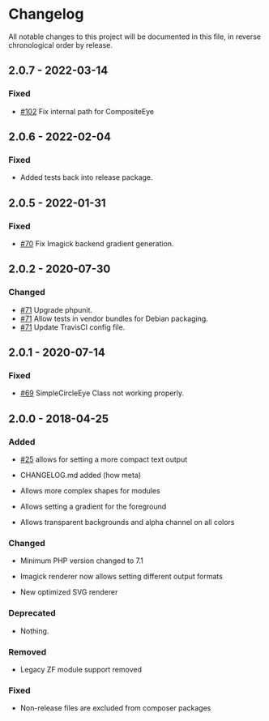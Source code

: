 # Changelog

All notable changes to this project will be documented in this file, in reverse chronological order by release.

## 2.0.7 - 2022-03-14

### Fixed

- [#102](https://github.com/Bacon/BaconQrCode/issues/102) Fix internal path for CompositeEye

## 2.0.6 - 2022-02-04

### Fixed

- Added tests back into release package.

## 2.0.5 - 2022-01-31

### Fixed

- [#70](https://github.com/Bacon/BaconQrCode/issues/79) Fix Imagick backend gradient generation.

## 2.0.2 - 2020-07-30

### Changed

- [#71](https://github.com/Bacon/BaconQrCode/issues/71) Upgrade phpunit.
- [#71](https://github.com/Bacon/BaconQrCode/issues/71) Allow tests in vendor bundles for Debian packaging.
- [#71](https://github.com/Bacon/BaconQrCode/issues/71) Update TravisCI config file.

## 2.0.1 - 2020-07-14

### Fixed

- [#69](https://github.com/Bacon/BaconQrCode/pull/69) SimpleCircleEye Class not working properly.

## 2.0.0 - 2018-04-25

### Added

- [#25](https://github.com/Bacon/BaconQrCode/pull/25) allows for setting a more compact text output

- CHANGELOG.md added (how meta)

- Allows more complex shapes for modules

- Allows setting a gradient for the foreground

- Allows transparent backgrounds and alpha channel on all colors

### Changed

- Minimum PHP version changed to 7.1

- Imagick renderer now allows setting different output formats

- New optimized SVG renderer

### Deprecated

- Nothing.

### Removed

- Legacy ZF module support removed

### Fixed

- Non-release files are excluded from composer packages
